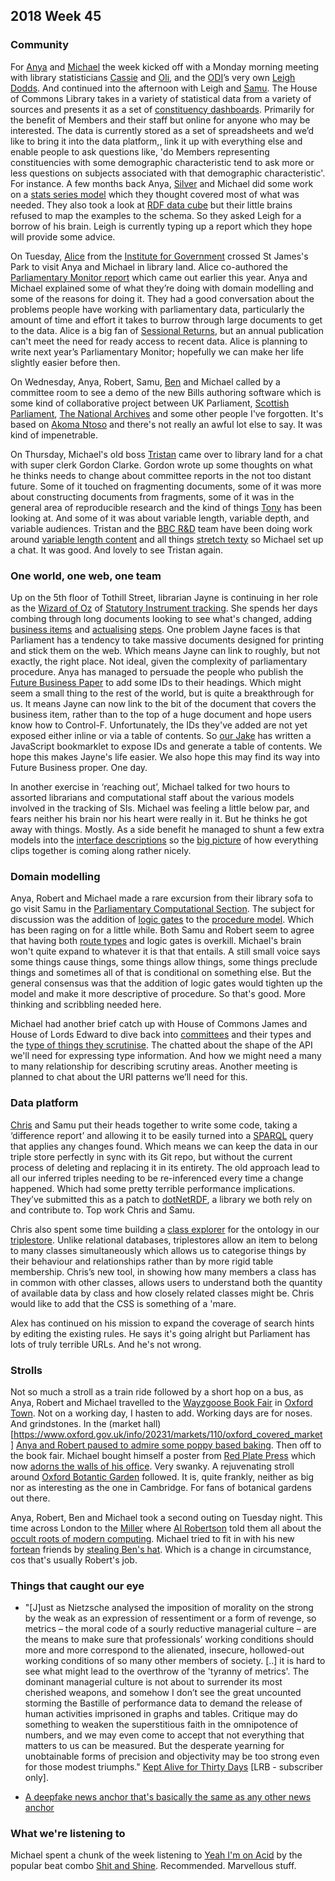 ## 2018 Week 45

### Community

For [Anya](https://twitter.com/bitten_) and [Michael](https://twitter.com/fantasticlife) the week kicked off with a Monday morning meeting with library statisticians [Cassie](https://twitter.com/cassier_barton) and [Oli](https://twitter.com/olihawkins), and the [ODI](https://theodi.org/)’s very own [Leigh Dodds](https://twitter.com/ldodds). And continued into the afternoon with Leigh and [Samu](https://twitter.com/langsamu). The House of Commons Library takes in a variety of statistical data from a variety of sources and presents it as a set of [constituency dashboards](https://commonslibrary.parliament.uk/local-data/constituency-dashboard/). Primarily for the benefit of Members and their staff but online for anyone who may be interested. The data is currently stored as a set of spreadsheets and we’d like to bring it into the data platform,, link it up with everything else and enable people to ask questions like, 'do Members representing constituencies with some demographic characteristic tend to ask more or less questions on subjects associated with that demographic characteristic'. For instance. A few months back Anya, [Silver](https://twitter.com/silveroliver) and Michael did some work on a [stats series model](https://ukparliament.github.io/ontologies/stats-series/stats-series-ontology.html) which they thought covered most of what was needed. They also took a look at [RDF data cube](https://www.w3.org/TR/vocab-data-cube/) but their little brains refused to map the examples to the schema. So they asked Leigh for a borrow of his brain. Leigh is currently typing up a report which they hope will provide some advice.

On Tuesday, [Alice](https://twitter.com/aliceolilly) from the [Institute for Government](https://www.instituteforgovernment.org.uk/) crossed St James's Park to visit Anya and Michael in library land. Alice co-authored the [Parliamentary Monitor report](https://www.instituteforgovernment.org.uk/publications/parliamentary-monitor-2018) which came out earlier this year. Anya and Michael explained some of what they’re doing with domain modelling and some of the reasons for doing it. They had a good conversation about the problems people have working with parliamentary data, particularly the amount of time and effort it takes to burrow through large documents to get to the data. Alice is a big fan of [Sessional Returns](https://www.parliament.uk/business/publications/commons/sessional-returns/), but an annual publication can't meet the need for ready access to recent data. Alice is planning to write next year’s Parliamentary Monitor; hopefully we can make her life slightly easier before then.

On Wednesday, Anya, Robert, Samu, [Ben](https://twitter.com/benwoodhams) and Michael called by a committee room to see a demo of the new Bills authoring software which is some kind of collaborative project between UK Parliament, [Scottish Parliament](http://www.parliament.scot/), [The National Archives](http://www.nationalarchives.gov.uk/) and some other people I've forgotten. It's based on [Akoma Ntoso](http://www.akomantoso.org/) and there's not really an awful lot else to say. It was kind of impenetrable.

On Thursday, Michael's old boss [Tristan](https://twitter.com/tristanf) came over to library land for a chat with super clerk Gordon Clarke. Gordon wrote up some thoughts on what he thinks needs to change about committee reports in the not too distant future. Some of it touched on fragmenting documents, some of it was more about constructing documents from fragments, some of it was in the general area of reproducible research and the kind of things [Tony](https://twitter.com/psychemedia) has been looking at. And some of it was about variable length, variable depth, and variable audiences. Tristan and the [BBC R&D](https://www.bbc.co.uk/rd) team have been doing work around [variable length content](https://medium.com/@tristanf/stories-and-the-web-1dda2f0b4fcb) and all things [stretch texty](https://en.wikipedia.org/wiki/StretchText) so Michael set up a chat. It was good. And lovely to see Tristan again.

### One world, one web, one team

Up on the 5th floor of Tothill Street, librarian Jayne is continuing in her role as the [Wizard of Oz](https://www.youtube.com/watch?v=-RQxD4Ff7dY&t=49s) of [Statutory Instrument tracking](https://beta.parliament.uk/statutory-instruments). She spends her days combing through long documents looking to see what's changed, adding [business items](https://ukparliament.github.io/ontologies/procedure/procedure-ontology.html#d4e315) and [actualising](https://ukparliament.github.io/ontologies/procedure/procedure-ontology.html#d4e88) [steps](https://ukparliament.github.io/ontologies/procedure/procedure-ontology.html#d4e408). One problem Jayne faces is that Parliament has a tendency to take massive documents designed for printing and stick them on the web. Which means Jayne can link to roughly, but not exactly, the right place. Not ideal, given the complexity of parliamentary procedure. Anya has managed to persuade the people who publish the [Future Business Paper](https://publications.parliament.uk/pa/cm201719/cmagenda/fb181112.htm) to add some IDs to their headings. Which might seem a small thing to the rest of the world, but is quite a breakthrough for us. It means Jayne can now link to the bit of the document that covers the business item, rather than to the top of a huge document and hope users know how to Control-F. Unfortunately, the IDs they've added are not yet exposed either inline or via a table of contents. So [our Jake](https://twitter.com/carboia) has written a JavaScript bookmarklet to expose IDs and generate a table of contents. We hope this makes Jayne's life easier. We also hope this may find its way into Future Business proper. One day.

In another exercise in ‘reaching out’, Michael talked for two hours to assorted librarians and computational staff about the various models involved in the tracking of SIs. Michael was feeling a little below par, and fears neither his brain nor his heart were really in it. But he thinks he got away with things. Mostly. As a side benefit he managed to shunt a few extra models into the [interface descriptions](https://ukparliament.github.io/ontologies/interface/interface.html) so the [big picture](https://github.com/ukparliament/ontologies/blob/master/interface/interface.pdf) of how everything clips together is coming along rather nicely.

### Domain modelling

Anya, Robert and Michael made a rare excursion from their library sofa to go visit Samu in the [Parliamentary Computational Section](https://pds.blog.parliament.uk/). The subject for discussion was the addition of [logic gates](https://ukparliament.github.io/ontologies/procedure/procedure-ontology.html#d4e342) to the [procedure model](https://ukparliament.github.io/ontologies/procedure/procedure-ontology.html). Which has been raging on for a little while. Both Samu and Robert seem to agree that having both [route types](https://ukparliament.github.io/ontologies/procedure/procedure-ontology.html#d4e395) and logic gates is overkill. Michael's brain won't quite expand to whatever it is that that entails. A still small voice says some things cause things, some things allow things, some things preclude things and sometimes all of that is conditional on something else. But the general consensus was that the addition of logic gates would tighten up the model and make it more descriptive of procedure. So that's good. More thinking and scribbling needed here.

Michael had another brief catch up with House of Commons James and House of Lords Edward to dive back into [committees](https://ukparliament.github.io/ontologies/formal-body/formal-body-ontology.html) and their types and the [type of things they scrutinise](https://ukparliament.github.io/ontologies/formal-body/formal-body-ontology.html#d4e292). The chatted about the shape of the API we'll need for expressing type information. And how we might need a many to many relationship for describing scrutiny areas. Another meeting is planned to chat about the URI patterns we’ll need for this.

### Data platform


[Chris](https://twitter.com/chrisalcockdev) and Samu put their heads together to write some code, taking a ‘difference report’ and allowing it to be easily turned into a [SPARQL](https://en.wikipedia.org/wiki/SPARQL) query that applies any changes found. Which means we can keep the data in our triple store perfectly in sync with its Git repo, but without the current process of deleting and replacing it in its entirety. The old approach lead to all our inferred triples needing to be re-inferenced every time a change happened. Which had some pretty terrible performance implications. They’ve submitted this as a patch to [dotNetRDF](https://www.dotnetrdf.org/), a library we both rely on and contribute to. Top work Chris and Samu.

Chris also spent some time building a [class explorer](https://christopheralcock.github.io/ClassExplorer/) for the ontology in our [triplestore](https://en.wikipedia.org/wiki/Triplestore). Unlike relational databases, triplestores allow an item to belong to many classes simultaneously which allows us to categorise things by their behaviour and relationships rather than by more rigid table membership. Chris’s new tool, in showing how many members a class has in common with other classes, allows users to understand both the quantity of available data by class and how closely related classes might be. Chris would like to add that the CSS is something of a 'mare.

Alex has continued on his mission to expand the coverage of search hints by editing the existing rules. He says it's going alright but Parliament has lots of truly terrible URLs. And he's not wrong.

### Strolls

Not so much a stroll as a train ride followed by a short hop on a bus, as Anya, Robert and Michael travelled to the [Wayzgoose Book Fair](https://www.brookes.ac.uk/about-brookes/events/oxford-guild-of-printers-wayzgoose-book-fair/) in [Oxford Town](https://www.youtube.com/watch?v=kkmZ4ntJd1k). Not on a working day, I hasten to add. Working days are for noses. And grindstones. In the (market hall)[https://www.oxford.gov.uk/info/20231/markets/110/oxford_covered_market] [Anya and Robert paused to admire some poppy based baking](https://twitter.com/fantasticlife/status/1058711214639996928). Then off to the book fair. Michael bought himself a poster from [Red Plate Press](https://twitter.com/RedPlatePress) which now [adorns the walls of his office](https://twitter.com/fantasticlife/status/1059740653205229568). Very swanky. A rejuvenating stroll around [Oxford Botantic Garden](https://www.obga.ox.ac.uk/) followed. It is, quite frankly, neither as big nor as interesting as the one in Cambridge. For fans of botanical gardens out there.

Anya, Robert, Ben and Michael took a second outing on Tuesday night. This time across London to the [Miller](https://www.themiller.co.uk/) where [Al Robertson](https://twitter.com/al_robertson) told them all about the [occult roots of modern computing](http://forteanlondon.blogspot.com/2018/07/where-light-gets-in-occult-roots-of.html). Michael tried to fit in with his new [fortean](https://twitter.com/ForteanLondon) friends by [stealing Ben's hat](https://twitter.com/fantasticlife/status/1059918062391095298). Which is a change in circumstance, cos that's usually Robert's job.

### Things that caught our eye

* "[J]ust as Nietzsche analysed the imposition of morality on the strong by the weak as an expression of ressentiment or a form of revenge, so metrics – the moral code of a sourly reductive managerial culture – are the means to make sure that professionals’ working conditions should more and more correspond to the alienated, insecure, hollowed-out working conditions of so many other members of society. [..] it is hard to see what might lead to the overthrow of the 'tyranny of metrics'. The dominant managerial culture is not about to surrender its most cherished weapons, and somehow I don’t see the great uncounted storming the Bastille of performance data to demand the release of human activities imprisoned in graphs and tables. Critique may do something to weaken the superstitious faith in the omnipotence of numbers, and we may even come to accept that not everything that matters to us can be measured. But the desperate yearning for unobtainable forms of precision and objectivity may be too strong even for those modest triumphs." [Kept Alive for Thirty Days](https://www.lrb.co.uk/v40/n21/stefan-collini/kept-alive-for-thirty-days) [LRB - subscriber only].

* [A deepfake news anchor that's basically the same as any other news anchor](https://www.youtube.com/watch?v=GAfiATTQufk)

### What we're listening to

Michael spent a chunk of the week listening to [Yeah I'm on Acid](https://shitandshine.bandcamp.com/track/yeah-im-on-acid) by the popular beat combo [Shit and Shine](https://en.wikipedia.org/wiki/Shit_and_Shine). Recommended. Marvellous stuff.






